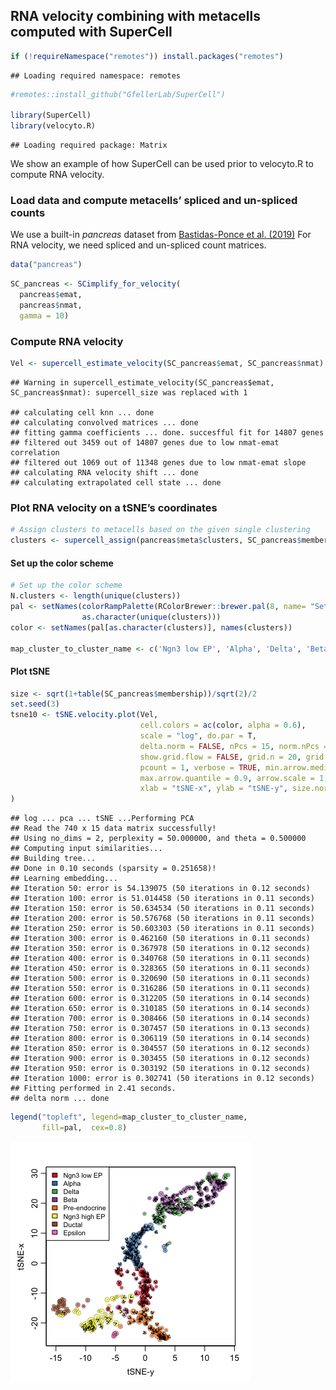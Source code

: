 RNA velocity combining with metacells computed with SuperCell
-------------------------------------------------------------

``` r
if (!requireNamespace("remotes")) install.packages("remotes")
```

    ## Loading required namespace: remotes

``` r
#remotes::install_github("GfellerLab/SuperCell")

library(SuperCell)
library(velocyto.R)
```

    ## Loading required package: Matrix

We show an example of how SuperCell can be used prior to velocyto.R to
compute RNA velocity.

### Load data and compute metacells’ spliced and un-spliced counts

We use a built-in *pancreas* dataset from [Bastidas-Ponce et al.
(2019)](https://journals.biologists.com/dev/article/146/12/dev173849/19483/Comprehensive-single-cell-mRNA-profiling-reveals-a)
For RNA velocity, we need spliced and un-spliced count matrices.

``` r
data("pancreas")
```

``` r
SC_pancreas <- SCimplify_for_velocity(
  pancreas$emat, 
  pancreas$nmat, 
  gamma = 10)
```

### Compute RNA velocity

``` r
Vel <- supercell_estimate_velocity(SC_pancreas$emat, SC_pancreas$nmat)
```

    ## Warning in supercell_estimate_velocity(SC_pancreas$emat, SC_pancreas$nmat): supercell_size was replaced with 1

    ## calculating cell knn ... done
    ## calculating convolved matrices ... done
    ## fitting gamma coefficients ... done. succesfful fit for 14807 genes
    ## filtered out 3459 out of 14807 genes due to low nmat-emat correlation
    ## filtered out 1069 out of 11348 genes due to low nmat-emat slope
    ## calculating RNA velocity shift ... done
    ## calculating extrapolated cell state ... done

### Plot RNA velocity on a tSNE’s coordinates

``` r
# Assign clusters to metacells based on the given single clustering
clusters <- supercell_assign(pancreas$meta$clusters, SC_pancreas$membership)
```

#### Set up the color scheme

``` r
# Set up the color scheme
N.clusters <- length(unique(clusters))
pal <- setNames(colorRampPalette(RColorBrewer::brewer.pal(8, name= "Set1"))(N.clusters), 
                as.character(unique(clusters))) 
color <- setNames(pal[as.character(clusters)], names(clusters))

map_cluster_to_cluster_name <- c('Ngn3 low EP', 'Alpha', 'Delta', 'Beta', 'Pre-endocrine', 'Ngn3 high EP', 'Ductal', 'Epsilon')
```

#### Plot tSNE

``` r
size <- sqrt(1+table(SC_pancreas$membership))/sqrt(2)/2
set.seed(3)
tsne10 <- tSNE.velocity.plot(Vel, 
                             cell.colors = ac(color, alpha = 0.6), 
                             scale = "log", do.par = T,
                             delta.norm = FALSE, nPcs = 15, norm.nPcs = 15 * 10, perplexity = 50,
                             show.grid.flow = FALSE, grid.n = 20, grid.sd = NULL, min.grid.cell.mass = 1,
                             pcount = 1, verbose = TRUE, min.arrow.median.ratio = 1/10,
                             max.arrow.quantile = 0.9, arrow.scale = 1, arrow.lwd = 1,
                             xlab = "tSNE-x", ylab = "tSNE-y", size.norm = FALSE, cex = size
)
```

    ## log ... pca ... tSNE ...Performing PCA
    ## Read the 740 x 15 data matrix successfully!
    ## Using no_dims = 2, perplexity = 50.000000, and theta = 0.500000
    ## Computing input similarities...
    ## Building tree...
    ## Done in 0.10 seconds (sparsity = 0.251658)!
    ## Learning embedding...
    ## Iteration 50: error is 54.139075 (50 iterations in 0.12 seconds)
    ## Iteration 100: error is 51.014458 (50 iterations in 0.11 seconds)
    ## Iteration 150: error is 50.634534 (50 iterations in 0.11 seconds)
    ## Iteration 200: error is 50.576768 (50 iterations in 0.11 seconds)
    ## Iteration 250: error is 50.603303 (50 iterations in 0.11 seconds)
    ## Iteration 300: error is 0.462160 (50 iterations in 0.11 seconds)
    ## Iteration 350: error is 0.367978 (50 iterations in 0.12 seconds)
    ## Iteration 400: error is 0.340768 (50 iterations in 0.11 seconds)
    ## Iteration 450: error is 0.328365 (50 iterations in 0.11 seconds)
    ## Iteration 500: error is 0.320690 (50 iterations in 0.11 seconds)
    ## Iteration 550: error is 0.316286 (50 iterations in 0.11 seconds)
    ## Iteration 600: error is 0.312205 (50 iterations in 0.14 seconds)
    ## Iteration 650: error is 0.310185 (50 iterations in 0.14 seconds)
    ## Iteration 700: error is 0.308466 (50 iterations in 0.14 seconds)
    ## Iteration 750: error is 0.307457 (50 iterations in 0.13 seconds)
    ## Iteration 800: error is 0.306119 (50 iterations in 0.14 seconds)
    ## Iteration 850: error is 0.304557 (50 iterations in 0.12 seconds)
    ## Iteration 900: error is 0.303455 (50 iterations in 0.12 seconds)
    ## Iteration 950: error is 0.303192 (50 iterations in 0.12 seconds)
    ## Iteration 1000: error is 0.302741 (50 iterations in 0.12 seconds)
    ## Fitting performed in 2.41 seconds.
    ## delta norm ... done

``` r
legend("topleft", legend=map_cluster_to_cluster_name,
       fill=pal,  cex=0.8)
```

![](RNAvelocity_for_SuperCells_files/figure-markdown_github/Plot%20tSNE-1.png)
